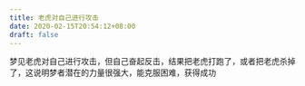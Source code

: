 ```yaml
---
title: 老虎对自己进行攻击
date: 2020-02-15T20:54:12+08:00
draft: false
---
```


梦见老虎对自己进行攻击，但自己奋起反击，结果把老虎打跑了，或者把老虎杀掉了，这说明梦者潜在的力量很强大，能克服困难，获得成功